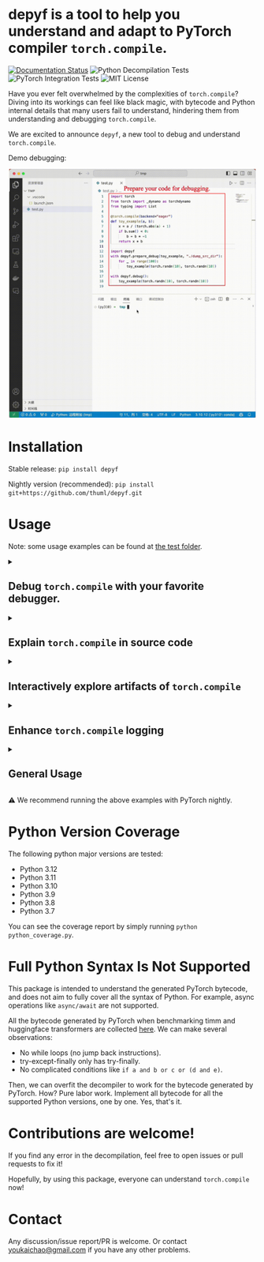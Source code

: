 # depyf is a tool to help you understand and adapt to PyTorch compiler `torch.compile`.

[![Documentation Status](https://readthedocs.org/projects/depyf/badge/?version=latest)](https://depyf.readthedocs.io/en/latest/) ![Python Decompilation Tests](https://github.com/thuml/depyf/actions/workflows/test_decompile.yml/badge.svg) ![PyTorch Integration Tests](https://github.com/thuml/depyf/actions/workflows/test_pytorch.yml/badge.svg) ![MIT License](https://img.shields.io/github/license/thuml/depyf)

Have you ever felt overwhelmed by the complexities of `torch.compile`? Diving into its workings can feel like black magic, with bytecode and Python internal details that many users fail to understand, hindering them from understanding and debugging `torch.compile`.

We are excited to announce `depyf`, a new tool to debug and understand `torch.compile`.

Demo debugging:

![](https://github.com/thuml/depyf/blob/master/imgs/demo.gif)

# Installation

Stable release: `pip install depyf`

Nightly version (recommended): `pip install git+https://github.com/thuml/depyf.git`

# Usage

Note: some usage examples can be found at [the test folder](https://github.com/thuml/depyf/tree/master/tests/test_pytorch).

<details>
<summary><h2>Debug <code>torch.compile</code> with your favorite debugger.</h2></summary>

```diff
import torch
from torch import _dynamo as torchdynamo
from typing import List

+ @torch.compile(backend="eager")
- @torch.compile
def toy_example(a, b):
    x = a / (torch.abs(a) + 1)
    if b.sum() < 0:
        b = b * -1
    return x * b

+ import depyf
+ with depyf.prepare_debug(toy_example, "./dump_src_dir"):
+     # run your code long enough under `depyf.prepare_debug` to prepare all the source code for debugging
+     for _ in range(100):
+         toy_example(torch.randn(10), torch.randn(10))
+ # the program will pause here for you to set breakpoints
+ with depyf.debug():
+     # then you can hit breakpoints when running the function
+     toy_example(torch.randn(10), torch.randn(10))
- toy_example(torch.randn(10), torch.randn(10))
```

Run the above program with your favorite debugger, and debug the compiled code as you like. The UI looks like the following:

![](https://raw.githubusercontent.com/thuml/depyf/master/imgs/debug.png)

AOT Autograd is also supported, and you just need to switch the backend to `"aot_eager"`.

Note: when you are debugging a function that calls some resume functions, the debugging might not work. Please set breakpoints for resume functions directly. See [the discussion](https://github.com/pytorch/pytorch/issues/111633#issuecomment-1774107022) for details.

</details>

<details>
<summary><h2>Explain <code>torch.compile</code> in source code</h2></summary>

```diff
import torch
+ @torch.compile(backend="eager")
- @torch.compile
def toy_example(a, b):
    x = a / (torch.abs(a) + 1)
    if b.sum() < 0:
        b = b * -1
    return x * b

for _ in range(100):
    toy_example(torch.randn(10), torch.randn(10))

+ from depyf.explain import dump_src
+ src = dump_src(toy_example)
+ with open("explained_code.py", "w") as f:
+     f.write(src)
```

It's this simple: switch the backend to `"eager"`, and run the `dump_src` function to pull out all the artifacts from `torch.compile`.

In the dumped `explained_code.py` file, you can see something like below:

```python

def guard_2(L):
    return (___guarded_code.valid) \
        and (___check_global_state()) \
        and (hasattr(L['b'], '_dynamo_dynamic_indices') == False) \
        and (hasattr(L['x'], '_dynamo_dynamic_indices') == False) \
        and (utils_device.CURRENT_DEVICE == None) \
        and (___skip_backend_check() or ___current_backend() == ___lookup_backend(5096739488)) \
        and (___check_tensors(L['b'], L['x'], tensor_check_names=tensor_check_names))

def __compiled_fn_4(L_b_ : torch.Tensor, L_x_ : torch.Tensor):
      l_b_ = L_b_
      l_x_ = L_x_
      mul = l_x_ * l_b_;  l_x_ = l_b_ = None
      return (mul,)


def compiled_code_2(b, x):
      return __compiled_fn_4(b, x)[0]


def __resume_at_38_2(b, x):
    # Note: if there is a compiled version below, this function might well not be executed directly. Please check the compiled version if possible.
    return x * b

def compiled___resume_at_38_2(b, x):
    L = {"b": b, "x": x}
    if guard_2(L):
        return compiled_code_2(b, x)
    # Note: this function might well not be executed directly. It might well be compiled again, i.e. adding one more guards and compiled code.
    return __resume_at_38_2(b, x)

#============ end of __resume_at_38_2 ============#

def guard_1(L):
    return (___guarded_code.valid) \
        and (___check_global_state()) \
        and (hasattr(L['b'], '_dynamo_dynamic_indices') == False) \
        and (hasattr(L['x'], '_dynamo_dynamic_indices') == False) \
        and (utils_device.CURRENT_DEVICE == None) \
        and (___skip_backend_check() or ___current_backend() == ___lookup_backend(5096739488)) \
        and (___check_tensors(L['b'], L['x'], tensor_check_names=tensor_check_names))

def __compiled_fn_3(L_b_ : torch.Tensor, L_x_ : torch.Tensor):
      l_b_ = L_b_
      l_x_ = L_x_
      b = l_b_ * -1;  l_b_ = None
      mul_1 = l_x_ * b;  l_x_ = b = None
      return (mul_1,)


def compiled_code_1(b, x):
      return __compiled_fn_3(b, x)[0]


def __resume_at_30_1(b, x):
    # Note: if there is a compiled version below, this function might well not be executed directly. Please check the compiled version if possible.
    b = b * -1
    return x * b

def compiled___resume_at_30_1(b, x):
    L = {"b": b, "x": x}
    if guard_1(L):
        return compiled_code_1(b, x)
    # Note: this function might well not be executed directly. It might well be compiled again, i.e. adding one more guards and compiled code.
    return __resume_at_30_1(b, x)

#============ end of __resume_at_30_1 ============#

def guard_0(L):
    return (___guarded_code.valid) \
        and (___check_global_state()) \
        and (hasattr(L['a'], '_dynamo_dynamic_indices') == False) \
        and (hasattr(L['b'], '_dynamo_dynamic_indices') == False) \
        and (utils_device.CURRENT_DEVICE == None) \
        and (___skip_backend_check() or ___current_backend() == ___lookup_backend(5096739488)) \
        and (___check_tensors(L['a'], L['b'], tensor_check_names=tensor_check_names))

def __compiled_fn_0(L_a_ : torch.Tensor, L_b_ : torch.Tensor):
      l_a_ = L_a_
      l_b_ = L_b_
      abs_1 = torch.abs(l_a_)
      add = abs_1 + 1;  abs_1 = None
      x = l_a_ / add;  l_a_ = add = None
      sum_1 = l_b_.sum();  l_b_ = None
      lt = sum_1 < 0;  sum_1 = None
      return (x, lt)


def compiled_code_0(a, b):
      __temp_29 = __compiled_fn_0(a, b)
      x = __temp_29[0]
      if __temp_29[1]:
          return __resume_at_30_1(b, x)
      return __resume_at_38_2(b, x)


def toy_example(a, b):
    # Note: if there is a compiled version below, this function might well not be executed directly. Please check the compiled version if possible.
    x = a / (torch.abs(a) + 1)
    if b.sum() < 0:
        b = b * -1
    return x * b

def compiled_toy_example(a, b):
    L = {"a": a, "b": b}
    if guard_0(L):
        return compiled_code_0(a, b)
    # Note: this function might well not be executed directly. It might well be compiled again, i.e. adding one more guards and compiled code.
    return toy_example(a, b)

#============ end of toy_example ============#
```

You can explore the code with your favorite IDE. Start from the `toy_example` function, and pay attention to the `compiled_toy_example` function below, walk through all the details of guards/compiled code/compiled subgraph/resume functions. It's all in readable source code format!

</details>

<details>
<summary><h2>Interactively explore artifacts of <code>torch.compile</code></h2></summary>

Please run the [Jupyter Lab Notebook](https://github.com/thuml/depyf/blob/master/explain_pt2.ipynb).

In the notebook, you can interactively select the content you want to explore. The UI looks like the following:

![](https://raw.githubusercontent.com/thuml/depyf/master/imgs/ui.png)

</details>

<details>
<summary><h2>Enhance <code>torch.compile</code> logging</h2></summary>

`depyf` works closely with PyTorch. If you have a PyTorch program with `torch.compile`, you only need to add a single line to enable the decompilation of PyTorch bytecode.

```diff
+ import depyf
+ depyf.install()
from typing import List
import torch
from torch import _dynamo as torchdynamo
def my_compiler(gm: torch.fx.GraphModule, example_inputs: List[torch.Tensor]):
    print("my_compiler() called with FX graph:")
    gm.graph.print_tabular()
    return gm.forward  # return a python callable

@torchdynamo.optimize(my_compiler)
def toy_example(a, b):
    x = a / (torch.abs(a) + 1)
    if b.sum() < 0:
        b = b * -1
    return x * b
for _ in range(100):
    toy_example(torch.randn(10), torch.randn(10))
```

Then, run the code with the environment variable `export TORCH_LOGS="+dynamo,guards,bytecode"` to get verbose logging information. (Or you can `export TORCH_LOGS="+bytecode"` to focus on the bytecode only.)

In the long log output, you can see that decompiled bytecode occurs after the modified bytecode of Dynamo:

```diff
ORIGINAL BYTECODE toy_example /workspace/thuml/code/pytorch/ykc.py line 12 
 14           0 LOAD_FAST                0 (a)
              2 LOAD_GLOBAL              0 (torch)
              4 LOAD_METHOD              1 (abs)
              6 LOAD_FAST                0 (a)
              8 CALL_METHOD              1
             10 LOAD_CONST               1 (1)
             12 BINARY_ADD
             14 BINARY_TRUE_DIVIDE
             16 STORE_FAST               2 (x)

 15          18 LOAD_FAST                1 (b)
             20 LOAD_METHOD              2 (sum)
             22 CALL_METHOD              0
             24 LOAD_CONST               2 (0)
             26 COMPARE_OP               0 (<)
             28 POP_JUMP_IF_FALSE       19 (to 38)

 16          30 LOAD_FAST                1 (b)
             32 LOAD_CONST               3 (-1)
             34 BINARY_MULTIPLY
             36 STORE_FAST               1 (b)

 17     >>   38 LOAD_FAST                2 (x)
             40 LOAD_FAST                1 (b)
             42 BINARY_MULTIPLY
             44 RETURN_VALUE


MODIFIED BYTECODE toy_example /workspace/thuml/code/pytorch/ykc.py line 12 
 12           0 LOAD_GLOBAL              3 (__compiled_fn_0)
              2 LOAD_FAST                0 (a)
              4 LOAD_FAST                1 (b)
              6 CALL_FUNCTION            2
              8 UNPACK_SEQUENCE          2
             10 STORE_FAST               2 (x)
             12 POP_JUMP_IF_FALSE       12 (to 24)
             14 LOAD_GLOBAL              4 (__resume_at_30_1)
             16 LOAD_FAST                1 (b)
             18 LOAD_FAST                2 (x)
             20 CALL_FUNCTION            2
             22 RETURN_VALUE
        >>   24 LOAD_GLOBAL              5 (__resume_at_38_2)
             26 LOAD_FAST                1 (b)
             28 LOAD_FAST                2 (x)
             30 CALL_FUNCTION            2
             32 RETURN_VALUE


+ possible source code:
+ def toy_example(a, b):
+     __temp_1 = __compiled_fn_0(a, b)
+     x = __temp_1[0]
+     if __temp_1[1]:
+         return __resume_at_30_1(b, x)
+     return __resume_at_38_2(b, x)
+ 
+ If you find the decompiled code is wrong,please submit an issue at https://github.com/thuml/depyf/issues.
```

</details>

<details>
<summary><h2>General Usage</h2></summary>

`depyf` is a general-purpose tool to decompile Python bytecode into source code.

```python
# obtain a callable object or codeobject
def func():
    print("hello, world!")
# import the `decompile` function
from depyf import decompile
# and decompile it into source code!
print(decompile(func))
```

Example output:

```python
def func():
    print('hello, world!')
    return None
```

The output source code is semantically equivalent to the function, but not syntactically the same. It verbosely adds many details that are hidden in the Python code. For example, the above output code explicitly returns `None`, which is typically ignored.

</details>

:warning: We recommend running the above examples with PyTorch nightly.

# Python Version Coverage

The following python major versions are tested:

- Python 3.12
- Python 3.11
- Python 3.10
- Python 3.9
- Python 3.8
- Python 3.7

You can see the coverage report by simply running `python python_coverage.py`.

# Full Python Syntax Is Not Supported

This package is intended to understand the generated PyTorch bytecode, and does not aim to fully cover all the syntax of Python. For example, async operations like `async/await` are not supported.

All the bytecode generated by PyTorch when benchmarking timm and huggingface transformers are collected [here](https://github.com/thuml/depyf/tree/master/pytorch_bytecode). We can make several observations:

- No while loops (no jump back instructions).
- try-except-finally only has try-finally.
- No complicated conditions like `if a and b or c or (d and e)`.

Then, we can overfit the decompiler to work for the bytecode generated by PyTorch. How? Pure labor work. Implement all bytecode for all the supported Python versions, one by one. Yes, that's it.

# Contributions are welcome!

If you find any error in the decompilation, feel free to open issues or pull requests to fix it!

Hopefully, by using this package, everyone can understand `torch.compile` now!

# Contact

Any discussion/issue report/PR is welcome. Or contact youkaichao@gmail.com if you have any other problems.
